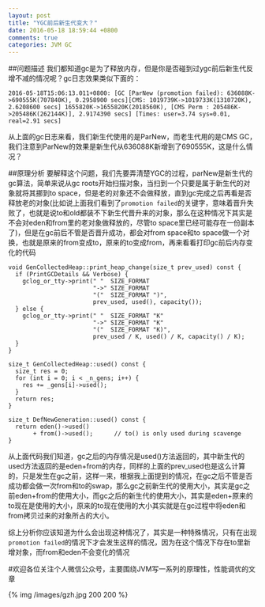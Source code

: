 ```yaml
---
layout: post
title: "YGC前后新生代变大？"
date: 2016-05-18 18:59:44 +0800
comments: true
categories: JVM GC
---
```


##问题描述
我们都知道gc是为了释放内存，但是你是否碰到过ygc前后新生代反增不减的情况呢？gc日志效果类似下面的：

```
2016-05-18T15:06:13.011+0800: [GC [ParNew (promotion failed): 636088K->690555K(707840K), 0.2958900 secs][CMS: 1019739K->1019733K(1310720K), 2.6208600 secs] 1655820K->1655820K(2018560K), [CMS Perm : 205486K->205486K(262144K)], 2.9174390 secs] [Times: user=3.74 sys=0.01, real=2.91 secs]
```

从上面的gc日志来看，我们新生代使用的是ParNew，而老生代用的是CMS GC，我们注意到ParNew的效果是新生代从636088K新增到了690555K，这是什么情况？

<!--more-->

##原理分析
要解释这个问题，我们先要弄清楚YGC的过程，parNew是新生代的gc算法，简单来说从gc roots开始扫描对象，当扫到一个只要是属于新生代的对象就将其挪到to space，但是老的对象还不会做释放，直到gc完成之后再看是否释放老的对象(比如说上面我们看到了`promotion failed`的关键字，意味着晋升失败了，也就是说to和old都装不下新生代晋升来的对象，那么在这种情况下其实是不会对eden和from里的老对象做释放的，尽管to space里已经可能存在一份副本了)，但是在gc前后不管是否晋升成功，都会对from space和to space做一个对换，也就是原来的from变成to，原来的to变成from，再来看看打印gc前后内存变化的代码

```
void GenCollectedHeap::print_heap_change(size_t prev_used) const {
  if (PrintGCDetails && Verbose) {
    gclog_or_tty->print(" "  SIZE_FORMAT
                        "->" SIZE_FORMAT
                        "("  SIZE_FORMAT ")",
                        prev_used, used(), capacity());
  } else {
    gclog_or_tty->print(" "  SIZE_FORMAT "K"
                        "->" SIZE_FORMAT "K"
                        "("  SIZE_FORMAT "K)",
                        prev_used / K, used() / K, capacity() / K);
  }
}

size_t GenCollectedHeap::used() const {
  size_t res = 0;
  for (int i = 0; i < _n_gens; i++) {
    res += _gens[i]->used();
  }
  return res;
}

size_t DefNewGeneration::used() const {
  return eden()->used()
       + from()->used();      // to() is only used during scavenge
}
```

从上面代码我们知道，gc之后的内存情况是used()方法返回的，其中新生代的used方法返回的是eden+from的内存，同样的上面的prev_used也是这么计算的，只是发生在gc之前，这样一来，根据我上面提到的情况，在gc之后不管是否成功都会做一次from和to的swap，那么gc之前新生代的使用大小，其实是gc之前eden+from的使用大小，而gc之后的新生代的使用大小，其实是eden+原来的to现在是使用的大小，原来的to现在使用的大小其实就是在gc过程中将eden和from拷贝过来的对象所占的大小。

综上分析你应该知道为什么会出现这种情况了，其实是一种特殊情况，只有在出现`promotion failed`的情况下才会发生这样的情况，因为在这个情况下存在to里新增对象，而from和eden不会变化的情况

#欢迎各位关注个人微信公众号，主要围绕JVM写一系列的原理性，性能调优的文章

{% img /images/gzh.jpg 200 200 %}
